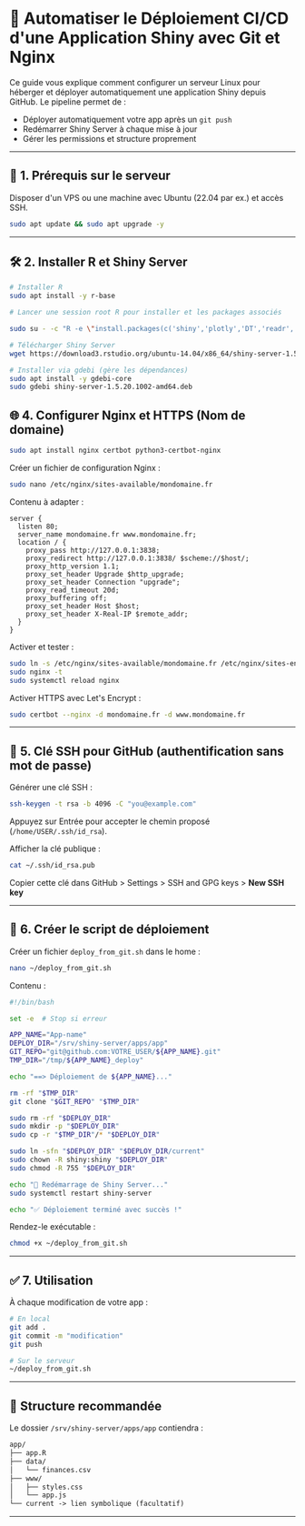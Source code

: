 # 🚀 Automatiser le Déploiement CI/CD d'une Application Shiny avec Git et Nginx

Ce guide vous explique comment configurer un serveur Linux pour héberger et déployer automatiquement une application Shiny depuis GitHub. Le pipeline permet de :

- Déployer automatiquement votre app après un `git push`
- Redémarrer Shiny Server à chaque mise à jour
- Gérer les permissions et structure proprement

---

## 🧱 1. Prérequis sur le serveur

Disposer d'un VPS ou une machine avec Ubuntu (22.04 par ex.) et accès SSH.

```bash
sudo apt update && sudo apt upgrade -y
```

---

## 🛠️ 2. Installer R et Shiny Server

```bash
# Installer R
sudo apt install -y r-base

# Lancer une session root R pour installer et les packages associés

sudo su - -c "R -e \"install.packages(c('shiny','plotly','DT','readr','dplyr','tidyr','lubridate','scales','cachem','digest'), repos='https://cloud.r-project.org/')\""

# Télécharger Shiny Server
wget https://download3.rstudio.org/ubuntu-14.04/x86_64/shiny-server-1.5.20.1002-amd64.deb

# Installer via gdebi (gère les dépendances)
sudo apt install -y gdebi-core
sudo gdebi shiny-server-1.5.20.1002-amd64.deb
```


## 🌐 4. Configurer Nginx et HTTPS (Nom de domaine)

```bash
sudo apt install nginx certbot python3-certbot-nginx
```

Créer un fichier de configuration Nginx :

```bash
sudo nano /etc/nginx/sites-available/mondomaine.fr
```

Contenu à adapter :

```nginx
server {
  listen 80;
  server_name mondomaine.fr www.mondomaine.fr;
  location / {
    proxy_pass http://127.0.0.1:3838;
    proxy_redirect http://127.0.0.1:3838/ $scheme://$host/;
    proxy_http_version 1.1;
    proxy_set_header Upgrade $http_upgrade;
    proxy_set_header Connection "upgrade";
    proxy_read_timeout 20d;
    proxy_buffering off;
    proxy_set_header Host $host;
    proxy_set_header X-Real-IP $remote_addr;
  }
}
```

Activer et tester :

```bash
sudo ln -s /etc/nginx/sites-available/mondomaine.fr /etc/nginx/sites-enabled/
sudo nginx -t
sudo systemctl reload nginx
```

Activer HTTPS avec Let's Encrypt :

```bash
sudo certbot --nginx -d mondomaine.fr -d www.mondomaine.fr
```

---

## 🔐 5. Clé SSH pour GitHub (authentification sans mot de passe)

Générer une clé SSH :

```bash
ssh-keygen -t rsa -b 4096 -C "you@example.com"
```

Appuyez sur Entrée pour accepter le chemin proposé (`/home/USER/.ssh/id_rsa`).

Afficher la clé publique :

```bash
cat ~/.ssh/id_rsa.pub
```

Copier cette clé dans GitHub > Settings > SSH and GPG keys > **New SSH key**

---

## 🚀 6. Créer le script de déploiement

Créer un fichier `deploy_from_git.sh` dans le home :

```bash
nano ~/deploy_from_git.sh
```

Contenu :

```bash
#!/bin/bash

set -e  # Stop si erreur

APP_NAME="App-name"
DEPLOY_DIR="/srv/shiny-server/apps/app"
GIT_REPO="git@github.com:VOTRE_USER/${APP_NAME}.git"
TMP_DIR="/tmp/${APP_NAME}_deploy"

echo "==> Déploiement de ${APP_NAME}..."

rm -rf "$TMP_DIR"
git clone "$GIT_REPO" "$TMP_DIR"

sudo rm -rf "$DEPLOY_DIR"
sudo mkdir -p "$DEPLOY_DIR"
sudo cp -r "$TMP_DIR"/* "$DEPLOY_DIR"

sudo ln -sfn "$DEPLOY_DIR" "$DEPLOY_DIR/current"
sudo chown -R shiny:shiny "$DEPLOY_DIR"
sudo chmod -R 755 "$DEPLOY_DIR"

echo "🔄 Redémarrage de Shiny Server..."
sudo systemctl restart shiny-server

echo "✅ Déploiement terminé avec succès !"
```

Rendez-le exécutable :

```bash
chmod +x ~/deploy_from_git.sh
```

---

## ✅ 7. Utilisation

À chaque modification de votre app :

```bash
# En local
git add .
git commit -m "modification"
git push

# Sur le serveur
~/deploy_from_git.sh
```

---

## 📁 Structure recommandée

Le dossier `/srv/shiny-server/apps/app` contiendra :

```txt
app/
├── app.R
├── data/
│   └── finances.csv
├── www/
│   ├── styles.css
│   └── app.js
└── current -> lien symbolique (facultatif)
```

---

